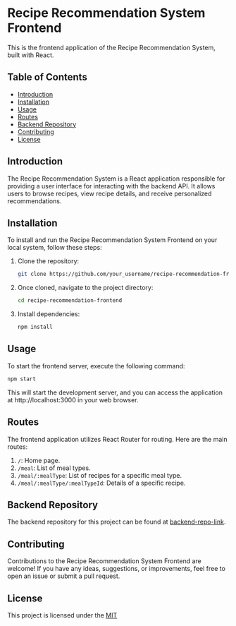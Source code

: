 # Recipe Recommendation System Frontend

This is the frontend application of the Recipe Recommendation System, built with React.

## Table of Contents

- [Introduction](#introduction)
- [Installation](#installation)
- [Usage](#usage)
- [Routes](#routes)
- [Backend Repository](#backend)
- [Contributing](#contributing)
- [License](#license)

## Introduction <a name="introduction"></a>

The Recipe Recommendation System is a React application responsible for providing a user interface for interacting with the backend API. It allows users to browse recipes, view recipe details, and receive personalized recommendations.

## Installation <a name="installation"></a>

To install and run the Recipe Recommendation System Frontend on your local system, follow these steps:

1. Clone the repository:

   ```bash
   git clone https://github.com/your_username/recipe-recommendation-frontend.git

2. Once cloned, navigate to the project directory:

   ```bash
   cd recipe-recommendation-frontend

3. Install dependencies:

   ```bash
   npm install

## Usage <a name="usage"></a>

To start the frontend server, execute the following command:

  ```bash
  npm start
  ```

This will start the development server, and you can access the application at http://localhost:3000 in your web browser.

## Routes <a name="routes"></a>

The frontend application utilizes React Router for routing. Here are the main routes:

1. `/`: Home page.
2. `/meal`: List of meal types.
3. `/meal/:mealType`: List of recipes for a specific meal type.
4. `/meal/:mealType/:mealTypeId`: Details of a specific recipe.

## Backend Repository <a name="backend"></a>

The backend repository for this project can be found at [backend-repo-link](https://github.com/sumit16sharma/recipe-recommendation-system-backend).

## Contributing <a name="contributing"></a>

Contributions to the Recipe Recommendation System Frontend are welcome! If you have any ideas, suggestions, or improvements, feel free to open an issue or submit a pull request.

## License <a name="license"></a>

<span>This project is licensed under the</span> 
[MIT](#point-1)
